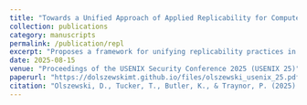 ```yaml
---
title: "Towards a Unified Approach of Applied Replicability for Computer Security"
collection: publications
category: manuscripts
permalink: /publication/repl
excerpt: "Proposes a framework for unifying replicability practices in applied computer security research."
date: 2025-08-15
venue: "Proceedings of the USENIX Security Conference 2025 (USENIX 25)"
paperurl: "https://dolszewskimt.github.io/files/olszewski_usenix_25.pdf"
citation: "Olszewski, D., Tucker, T., Butler, K., & Traynor, P. (2025). Towards a Unified Approach of Applied Replicability for Computer Security. In Proceedings of the USENIX Security Conference 2025 (USENIX 25)."
---
```

